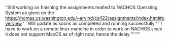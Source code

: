 <q>Still working on finishing the assignments realted to NACHOS Operating System as given on the https://homes.cs.washington.edu/~arvind/cs422/assignments/index.html#overview <q>
<q> Will update as soons as completed and running successfully <q> 
<q> I have to work on a remote linux mahcine in order to work on NACHOS since it does not support MacOS as of right now, hence the delay <q> 
